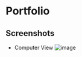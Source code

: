 # Portfolio

## Screenshots 
* Computer View
![image](https://github.com/Chandra-Sekhar-Bala/Portfolio/assets/57448981/2843392b-da9d-4fca-8f64-7cc632a639aa)
